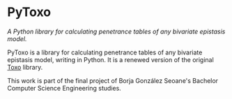 PyToxo
======

*A Python library for calculating penetrance tables of any bivariate epistasis model.*

PyToxo is a library for calculating penetrance tables of any bivariate epistasis model, writing in Python. It is a renewed version of the original [Toxo](https://github.com/UDC-GAC/toxo) library.

This work is part of the final project of Borja González Seoane's Bachelor Computer Science Engineering studies.
